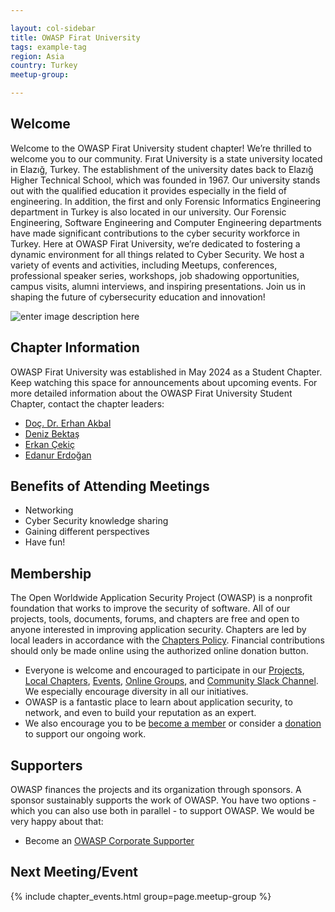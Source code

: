 ```yaml
---

layout: col-sidebar
title: OWASP Firat University
tags: example-tag
region: Asia
country: Turkey
meetup-group:

---
```


## Welcome
Welcome to the OWASP Firat University student chapter! We’re thrilled to welcome you to our community. Fırat University is a state university located in Elazığ, Turkey. The establishment of the university dates back to Elazığ Higher Technical School, which was founded in 1967. Our university stands out with the qualified education it provides especially in the field of engineering. In addition, the first and only Forensic Informatics Engineering department in Turkey is also located in our university. Our Forensic Engineering, Software Engineering and Computer Engineering departments have made significant contributions to the cyber security workforce in Turkey.
Here at OWASP Firat University, we’re dedicated to fostering a dynamic environment for all things related to Cyber Security. We host a variety of events and activities, including Meetups, conferences, professional speaker series, workshops, job shadowing opportunities, campus visits, alumni interviews, and inspiring presentations. Join us in shaping the future of cybersecurity education and innovation!

![enter image description here](https://owasp.org/www-chapter-firat-university/assets/images/OWASP%20Full%20Logo%20-%20Black.png)
## Chapter Information
OWASP Firat University was established in May 2024 as a Student Chapter.
Keep watching this space for announcements about upcoming events. For more detailed information about the OWASP Firat University Student Chapter, contact the chapter leaders:

 - [Doç. Dr. Erhan Akbal](mailto:erhan.akbal@owasp.org)
 - [Deniz Bektaş](mailto:deniz.bektas@owasp.org)
 - [Erkan Çekiç](mailto:erkan.cekic@owasp.org)
 - [Edanur Erdoğan](mailto:edanur.erdogan@owasp.org)

## Benefits of Attending Meetings
-   Networking
-   Cyber Security knowledge sharing
-   Gaining different perspectives
-   Have fun!

## Membership
The Open Worldwide Application Security Project (OWASP) is a nonprofit foundation that works to improve the security of software. All of our projects, tools, documents, forums, and chapters are free and open to anyone interested in improving application security.
Chapters are led by local leaders in accordance with the  [Chapters Policy](https://owasp.org/www-policy/operational/chapters). Financial contributions should only be made online using the authorized online donation button.
-   Everyone is welcome and encouraged to participate in our  [Projects](https://owasp.org/projects/),  [Local Chapters](https://owasp.org/chapters/),  [Events](https://owasp.org/events/),  [Online Groups](https://groups.google.com/a/owasp.com/), and  [Community Slack Channel](https://owasp.slack.com/). We especially encourage diversity in all our initiatives.
- OWASP is a fantastic place to learn about application security, to network, and even to build your reputation as an expert.
- We also encourage you to be  [become a member](https://owasp.org/membership/)  or consider a  [donation](https://owasp.org/donate/)  to support our ongoing work.

## Supporters
OWASP finances the projects and its organization through sponsors. A sponsor sustainably supports the work of OWASP. You have two options - which you can also use both in parallel - to support OWASP. We would be very happy about that:
-   Become an  [OWASP Corporate Supporter](https://owasp.org/supporters/)
  
Next Meeting/Event <!-- You should keep this section as it will populate your meetup events -->
---------------------
{% include chapter_events.html group=page.meetup-group %}
